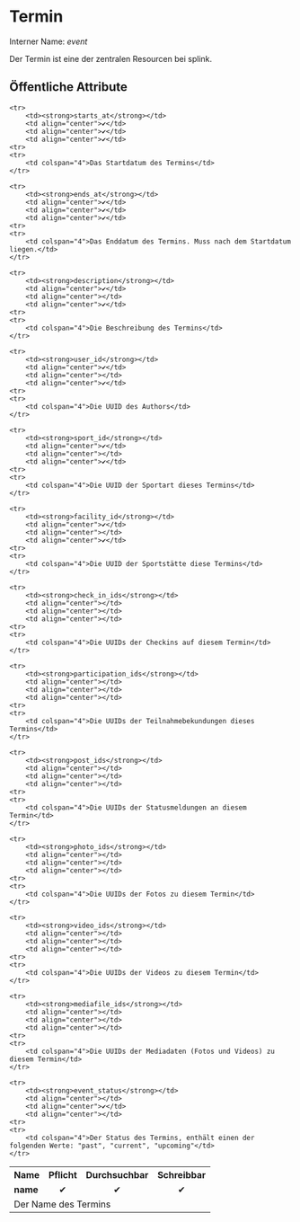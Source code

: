 # Termin

Interner Name: *event*

Der Termin ist eine der zentralen Resourcen bei splink. 

## Öffentliche Attribute


<table>
	<tr>
		<th align="left">Name</th>
		<th>Pflicht</th>
		<th>Durchsuchbar</th>
		<th>Schreibbar</th>
	<tr>
	<tr>
		<td><strong>name</strong></td>
		<td align="center">✔</td>
		<td align="center">✔</td>
		<td align="center">✔</td>
	<tr>
	<tr>
		<td colspan="4">Der Name des Termins</td>
	</tr>

	<tr>
		<td><strong>starts_at</strong></td>
		<td align="center">✔</td>
		<td align="center">✔</td>
		<td align="center">✔</td>
	<tr>
	<tr>
		<td colspan="4">Das Startdatum des Termins</td>
	</tr>

	<tr>
		<td><strong>ends_at</strong></td>
		<td align="center">✔</td>
		<td align="center">✔</td>
		<td align="center">✔</td>
	<tr>
	<tr>
		<td colspan="4">Das Enddatum des Termins. Muss nach dem Startdatum liegen.</td>
	</tr>

	<tr>
		<td><strong>description</strong></td>
		<td align="center">✔</td>
		<td align="center"></td>
		<td align="center">✔</td>
	<tr>
	<tr>
		<td colspan="4">Die Beschreibung des Termins</td>
	</tr>

	<tr>
		<td><strong>user_id</strong></td>
		<td align="center">✔</td>
		<td align="center"></td>
		<td align="center">✔</td>
	<tr>
	<tr>
		<td colspan="4">Die UUID des Authors</td>
	</tr>

	<tr>
		<td><strong>sport_id</strong></td>
		<td align="center">✔</td>
		<td align="center"></td>
		<td align="center">✔</td>
	<tr>
	<tr>
		<td colspan="4">Die UUID der Sportart dieses Termins</td>
	</tr>

	<tr>
		<td><strong>facility_id</strong></td>
		<td align="center">✔</td>
		<td align="center"></td>
		<td align="center">✔</td>
	<tr>
	<tr>
		<td colspan="4">Die UUID der Sportstätte diese Termins</td>
	</tr>

	<tr>
		<td><strong>check_in_ids</strong></td>
		<td align="center"></td>
		<td align="center"></td>
		<td align="center"></td>
	<tr>
	<tr>
		<td colspan="4">Die UUIDs der Checkins auf diesem Termin</td>
	</tr>

	<tr>
		<td><strong>participation_ids</strong></td>
		<td align="center"></td>
		<td align="center"></td>
		<td align="center"></td>
	<tr>
	<tr>
		<td colspan="4">Die UUIDs der Teilnahmebekundungen dieses Termins</td>
	</tr>

	<tr>
		<td><strong>post_ids</strong></td>
		<td align="center"></td>
		<td align="center"></td>
		<td align="center"></td>
	<tr>
	<tr>
		<td colspan="4">Die UUIDs der Statusmeldungen an diesem Termin</td>
	</tr>

	<tr>
		<td><strong>photo_ids</strong></td>
		<td align="center"></td>
		<td align="center"></td>
		<td align="center"></td>
	<tr>
	<tr>
		<td colspan="4">Die UUIDs der Fotos zu diesem Termin</td>
	</tr>

	<tr>
		<td><strong>video_ids</strong></td>
		<td align="center"></td>
		<td align="center"></td>
		<td align="center"></td>
	<tr>
	<tr>
		<td colspan="4">Die UUIDs der Videos zu diesem Termin</td>
	</tr>

	<tr>
		<td><strong>mediafile_ids</strong></td>
		<td align="center"></td>
		<td align="center"></td>
		<td align="center"></td>
	<tr>
	<tr>
		<td colspan="4">Die UUIDs der Mediadaten (Fotos und Videos) zu diesem Termin</td>
	</tr>

	<tr>
		<td><strong>event_status</strong></td>
		<td align="center"></td>
		<td align="center">✔</td>
		<td align="center"></td>
	<tr>
	<tr>
		<td colspan="4">Der Status des Termins, enthält einen der folgenden Werte: "past", "current", "upcoming"</td>
	</tr>
</table>

